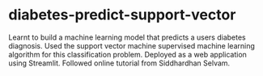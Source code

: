 # diabetes-predict-support-vector

Learnt to build a machine learning model that predicts a users diabetes diagnosis. Used the support vector machine supervised machine learning algorithm for this classification problem. Deployed as a web application using Streamlit. Followed online tutorial from Siddhardhan Selvam.
